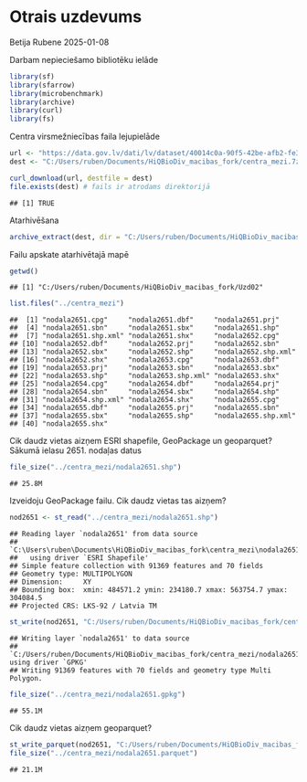 Otrais uzdevums
================
Betija Rubene
2025-01-08

Darbam nepieciešamo bibliotēku ielāde

``` r
library(sf)
library(sfarrow)
library(microbenchmark)
library(archive)
library(curl)
library(fs)
```

Centra virsmežniecības faila lejupielāde

``` r
url <- "https://data.gov.lv/dati/lv/dataset/40014c0a-90f5-42be-afb2-fe3c4b8adf92/resource/392dfb67-eeeb-43c2-b082-35f9cf986128/download/centra.7z"
dest <- "C:/Users/ruben/Documents/HiQBioDiv_macibas_fork/centra_mezi.7z"

curl_download(url, destfile = dest)
file.exists(dest) # fails ir atrodams direktorijā
```

    ## [1] TRUE

Atarhivēšana

``` r
archive_extract(dest, dir = "C:/Users/ruben/Documents/HiQBioDiv_macibas_fork/centra_mezi")
```

Failu apskate atarhivētajā mapē

``` r
getwd()
```

    ## [1] "C:/Users/ruben/Documents/HiQBioDiv_macibas_fork/Uzd02"

``` r
list.files("../centra_mezi")
```

    ##  [1] "nodala2651.cpg"     "nodala2651.dbf"     "nodala2651.prj"    
    ##  [4] "nodala2651.sbn"     "nodala2651.sbx"     "nodala2651.shp"    
    ##  [7] "nodala2651.shp.xml" "nodala2651.shx"     "nodala2652.cpg"    
    ## [10] "nodala2652.dbf"     "nodala2652.prj"     "nodala2652.sbn"    
    ## [13] "nodala2652.sbx"     "nodala2652.shp"     "nodala2652.shp.xml"
    ## [16] "nodala2652.shx"     "nodala2653.cpg"     "nodala2653.dbf"    
    ## [19] "nodala2653.prj"     "nodala2653.sbn"     "nodala2653.sbx"    
    ## [22] "nodala2653.shp"     "nodala2653.shp.xml" "nodala2653.shx"    
    ## [25] "nodala2654.cpg"     "nodala2654.dbf"     "nodala2654.prj"    
    ## [28] "nodala2654.sbn"     "nodala2654.sbx"     "nodala2654.shp"    
    ## [31] "nodala2654.shp.xml" "nodala2654.shx"     "nodala2655.cpg"    
    ## [34] "nodala2655.dbf"     "nodala2655.prj"     "nodala2655.sbn"    
    ## [37] "nodala2655.sbx"     "nodala2655.shp"     "nodala2655.shp.xml"
    ## [40] "nodala2655.shx"

Cik daudz vietas aizņem ESRI shapefile, GeoPackage un geoparquet? Sākumā
ielasu 2651. nodaļas datus

``` r
file_size("../centra_mezi/nodala2651.shp")
```

    ## 25.8M

Izveidoju GeoPackage failu. Cik daudz vietas tas aizņem?

``` r
nod2651 <- st_read("../centra_mezi/nodala2651.shp")
```

    ## Reading layer `nodala2651' from data source 
    ##   `C:\Users\ruben\Documents\HiQBioDiv_macibas_fork\centra_mezi\nodala2651.shp' 
    ##   using driver `ESRI Shapefile'
    ## Simple feature collection with 91369 features and 70 fields
    ## Geometry type: MULTIPOLYGON
    ## Dimension:     XY
    ## Bounding box:  xmin: 484571.2 ymin: 234180.7 xmax: 563754.7 ymax: 304084.5
    ## Projected CRS: LKS-92 / Latvia TM

``` r
st_write(nod2651, "C:/Users/ruben/Documents/HiQBioDiv_macibas_fork/centra_mezi/nodala2651.gpkg")
```

    ## Writing layer `nodala2651' to data source 
    ##   `C:/Users/ruben/Documents/HiQBioDiv_macibas_fork/centra_mezi/nodala2651.gpkg' using driver `GPKG'
    ## Writing 91369 features with 70 fields and geometry type Multi Polygon.

``` r
file_size("../centra_mezi/nodala2651.gpkg")
```

    ## 55.1M

Cik daudz vietas aizņem geoparquet?

``` r
st_write_parquet(nod2651, "C:/Users/ruben/Documents/HiQBioDiv_macibas_fork/centra_mezi/nodala2651.parquet")
file_size("../centra_mezi/nodala2651.parquet")
```

    ## 21.1M
